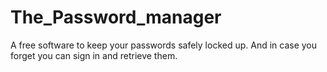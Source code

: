 # The_Password_manager
A free software to keep your passwords safely locked up. And in case you forget you can sign in and retrieve them.
